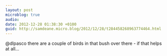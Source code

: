 ```yaml
---
layout: post
microblog: true
audio: 
date: 2012-12-28 01:38:30 +0100
guid: http://samdeane.micro.blog/2012/12/28/t284458268963774464.html
---
```

@dlpasco there are a couple of birds in that bush over there - if that helps at all...
